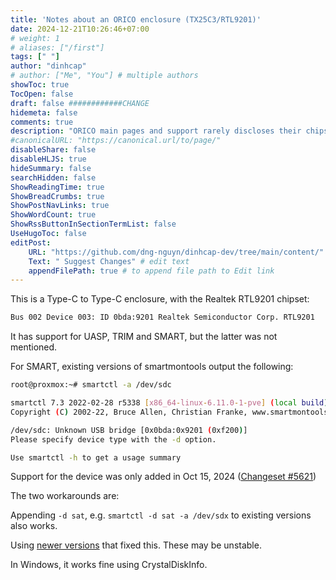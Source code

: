 ```yaml
---
title: 'Notes about an ORICO enclosure (TX25C3/RTL9201)'
date: 2024-12-21T10:26:46+07:00
# weight: 1
# aliases: ["/first"]
tags: [" "]
author: "dinhcap"
# author: ["Me", "You"] # multiple authors
showToc: true
TocOpen: false
draft: false ############CHANGE
hidemeta: false
comments: true
description: "ORICO main pages and support rarely discloses their chipset so here's my two cents." #CHANGE
#canonicalURL: "https://canonical.url/to/page/"
disableShare: false
disableHLJS: true
hideSummary: false
searchHidden: false
ShowReadingTime: true
ShowBreadCrumbs: true
ShowPostNavLinks: true
ShowWordCount: true
ShowRssButtonInSectionTermList: false
UseHugoToc: false
editPost:
    URL: "https://github.com/dng-nguyn/dinhcap-dev/tree/main/content/"
    Text: " Suggest Changes" # edit text
    appendFilePath: true # to append file path to Edit link
---
```


This is a Type-C to Type-C enclosure, with the Realtek RTL9201 chipset:
```sh
Bus 002 Device 003: ID 0bda:9201 Realtek Semiconductor Corp. RTL9201
```
It has support for UASP, TRIM and SMART, but the latter was not mentioned.

For SMART, existing versions of smartmontools output the following:
```sh
root@proxmox:~# smartctl -a /dev/sdc

smartctl 7.3 2022-02-28 r5338 [x86_64-linux-6.11.0-1-pve] (local build)
Copyright (C) 2002-22, Bruce Allen, Christian Franke, www.smartmontools.org

/dev/sdc: Unknown USB bridge [0x0bda:0x9201 (0xf200)]
Please specify device type with the -d option.

Use smartctl -h to get a usage summary
```
Support for the device was only added in Oct 15, 2024 ([Changeset #5621](https://www.smartmontools.org/changeset/5621))

The two workarounds are:

Appending `-d sat`, e.g. `smartctl -d sat -a /dev/sdx` to existing versions also works.
 
Using [newer versions](https://builds.smartmontools.org/) that fixed this. These may be unstable.


In Windows, it works fine using CrystalDiskInfo.